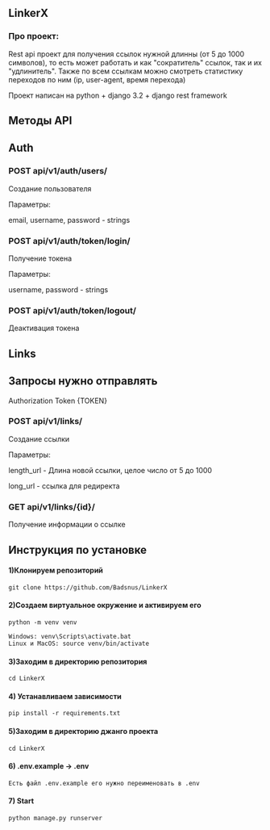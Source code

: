 LinkerX
---

### Про проект:

Rest api проект для получения ссылок нужной длинны (от 5 до 1000 символов), то
есть может работать и как "сократитель" ссылок, так и их "удлинитель".
Также по всем ссылкам можно смотреть статистику переходов по ним (ip,
user-agent, время перехода)

Проект написан на python + django 3.2 + django rest framework

Методы API
---

## Auth

### POST api/v1/auth/users/

Создание пользователя

Параметры:

email, username, password - strings

### POST api/v1/auth/token/login/

Получение токена

Параметры:

username, password - strings

### POST api/v1/auth/token/logout/

Деактивация токена

## Links

## Запросы нужно отправлять

Authorization Token {TOKEN}

### POST api/v1/links/

Создание ссылки

Параметры:

length_url - Длина новой ссылки, целое число от 5 до 1000

long_url - ссылка для редиректа

### GET api/v1/links/{id}/

Получение информации о ссылке


Инструкция по установке
---

#### 1)Клонируем репозиторий

    git clone https://github.com/Badsnus/LinkerX

#### 2)Создаем виртуальное окружение и активируем его

    python -m venv venv

    Windows: venv\Scripts\activate.bat
    Linux и MacOS: source venv/bin/activate

#### 3)Заходим в директорию репозитория

    cd LinkerX

#### 4) Устанавливаем зависимости

    pip install -r requirements.txt

#### 5)Заходим в директорию джанго проекта

    cd LinkerX

#### 6) .env.example -> .env

    Eсть файл .env.example его нужно переименовать в .env

#### 7) Start

    python manage.py runserver



